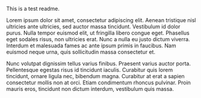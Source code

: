 This is a test readme.

Lorem ipsum dolor sit amet, consectetur adipiscing elit. Aenean tristique nisl ultricies ante ultricies, sed auctor massa tincidunt. Vestibulum id dolor purus. Nulla tempor euismod elit, ut fringilla libero congue eget. Phasellus eget sodales risus, non ultricies erat. Nunc a nulla eu justo dictum viverra. Interdum et malesuada fames ac ante ipsum primis in faucibus. Nam euismod neque urna, quis sollicitudin massa consectetur et. 

Nunc volutpat dignissim tellus varius finibus. Praesent varius auctor porta. Pellentesque egestas risus id tincidunt iaculis. Curabitur quis lorem tincidunt, ornare ligula nec, bibendum magna. Curabitur at erat a sapien consectetur mollis non at orci. Etiam condimentum rhoncus pulvinar. Proin mauris eros, tincidunt non dictum interdum, vestibulum quis massa.
